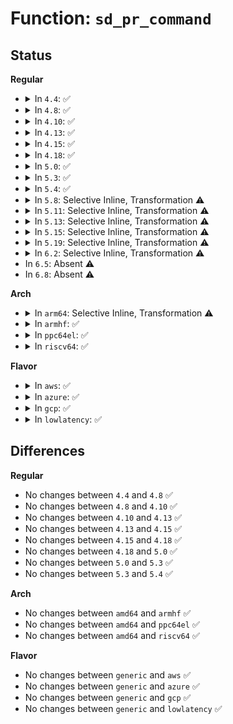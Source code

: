 # Function: <code>sd_pr_command</code>

## Status
<b>Regular</b>
<ul>
<li>
<details>
<summary>In <code>4.4</code>: ✅</summary>

```c
int sd_pr_command(struct block_device *bdev, u8 sa, u64 key, u64 sa_key, u8 type, u8 flags);
```

**Collision:** Unique Static

**Inline:** No

**Transformation:** False

**Instances:**

```
In drivers/scsi/sd.c (ffffffff815bef80)
Location: drivers/scsi/sd.c:1573
Inline: False
Direct callers:
  - drivers/scsi/sd.c:sd_pr_clear
  - drivers/scsi/sd.c:sd_pr_preempt
  - drivers/scsi/sd.c:sd_pr_release
  - drivers/scsi/sd.c:sd_pr_reserve
  - drivers/scsi/sd.c:sd_pr_register
```
**Symbols:**

```
ffffffff815bef80-ffffffff815bf08b: sd_pr_command (STB_LOCAL)
```
</details>
</li>
<li>
<details>
<summary>In <code>4.8</code>: ✅</summary>

```c
int sd_pr_command(struct block_device *bdev, u8 sa, u64 key, u64 sa_key, u8 type, u8 flags);
```

**Collision:** Unique Static

**Inline:** No

**Transformation:** False

**Instances:**

```
In drivers/scsi/sd.c (ffffffff81613ca0)
Location: drivers/scsi/sd.c:1585
Inline: False
Direct callers:
  - drivers/scsi/sd.c:sd_pr_clear
  - drivers/scsi/sd.c:sd_pr_preempt
  - drivers/scsi/sd.c:sd_pr_release
  - drivers/scsi/sd.c:sd_pr_reserve
  - drivers/scsi/sd.c:sd_pr_register
```
**Symbols:**

```
ffffffff81613ca0-ffffffff81613dab: sd_pr_command (STB_LOCAL)
```
</details>
</li>
<li>
<details>
<summary>In <code>4.10</code>: ✅</summary>

```c
int sd_pr_command(struct block_device *bdev, u8 sa, u64 key, u64 sa_key, u8 type, u8 flags);
```

**Collision:** Unique Static

**Inline:** No

**Transformation:** False

**Instances:**

```
In drivers/scsi/sd.c (ffffffff81643600)
Location: drivers/scsi/sd.c:1604
Inline: False
Direct callers:
  - drivers/scsi/sd.c:sd_pr_clear
  - drivers/scsi/sd.c:sd_pr_preempt
  - drivers/scsi/sd.c:sd_pr_release
  - drivers/scsi/sd.c:sd_pr_reserve
  - drivers/scsi/sd.c:sd_pr_register
```
**Symbols:**

```
ffffffff81643600-ffffffff81643713: sd_pr_command (STB_LOCAL)
```
</details>
</li>
<li>
<details>
<summary>In <code>4.13</code>: ✅</summary>

```c
int sd_pr_command(struct block_device *bdev, u8 sa, u64 key, u64 sa_key, u8 type, u8 flags);
```

**Collision:** Unique Static

**Inline:** No

**Transformation:** False

**Instances:**

```
In drivers/scsi/sd.c (ffffffff81657d20)
Location: drivers/scsi/sd.c:1712
Inline: False
Direct callers:
  - drivers/scsi/sd.c:sd_pr_clear
  - drivers/scsi/sd.c:sd_pr_preempt
  - drivers/scsi/sd.c:sd_pr_release
  - drivers/scsi/sd.c:sd_pr_reserve
  - drivers/scsi/sd.c:sd_pr_register
```
**Symbols:**

```
ffffffff81657d20-ffffffff81657e28: sd_pr_command (STB_LOCAL)
```
</details>
</li>
<li>
<details>
<summary>In <code>4.15</code>: ✅</summary>

```c
int sd_pr_command(struct block_device *bdev, u8 sa, u64 key, u64 sa_key, u8 type, u8 flags);
```

**Collision:** Unique Static

**Inline:** No

**Transformation:** False

**Instances:**

```
In drivers/scsi/sd.c (ffffffff816c11e0)
Location: drivers/scsi/sd.c:1750
Inline: False
Direct callers:
  - drivers/scsi/sd.c:sd_pr_clear
  - drivers/scsi/sd.c:sd_pr_preempt
  - drivers/scsi/sd.c:sd_pr_release
  - drivers/scsi/sd.c:sd_pr_reserve
  - drivers/scsi/sd.c:sd_pr_register
```
**Symbols:**

```
ffffffff816c11e0-ffffffff816c12e8: sd_pr_command (STB_LOCAL)
```
</details>
</li>
<li>
<details>
<summary>In <code>4.18</code>: ✅</summary>

```c
int sd_pr_command(struct block_device *bdev, u8 sa, u64 key, u64 sa_key, u8 type, u8 flags);
```

**Collision:** Unique Static

**Inline:** No

**Transformation:** False

**Instances:**

```
In drivers/scsi/sd.c (ffffffff816fd830)
Location: drivers/scsi/sd.c:1719
Inline: False
Direct callers:
  - drivers/scsi/sd.c:sd_pr_clear
  - drivers/scsi/sd.c:sd_pr_preempt
  - drivers/scsi/sd.c:sd_pr_release
  - drivers/scsi/sd.c:sd_pr_reserve
  - drivers/scsi/sd.c:sd_pr_register
```
**Symbols:**

```
ffffffff816fd830-ffffffff816fd938: sd_pr_command (STB_LOCAL)
```
</details>
</li>
<li>
<details>
<summary>In <code>5.0</code>: ✅</summary>

```c
int sd_pr_command(struct block_device *bdev, u8 sa, u64 key, u64 sa_key, u8 type, u8 flags);
```

**Collision:** Unique Static

**Inline:** No

**Transformation:** False

**Instances:**

```
In drivers/scsi/sd.c (ffffffff81720400)
Location: drivers/scsi/sd.c:1714
Inline: False
Direct callers:
  - drivers/scsi/sd.c:sd_pr_clear
  - drivers/scsi/sd.c:sd_pr_preempt
  - drivers/scsi/sd.c:sd_pr_release
  - drivers/scsi/sd.c:sd_pr_reserve
  - drivers/scsi/sd.c:sd_pr_register
```
**Symbols:**

```
ffffffff81720400-ffffffff8172050b: sd_pr_command (STB_LOCAL)
```
</details>
</li>
<li>
<details>
<summary>In <code>5.3</code>: ✅</summary>

```c
int sd_pr_command(struct block_device *bdev, u8 sa, u64 key, u64 sa_key, u8 type, u8 flags);
```

**Collision:** Unique Static

**Inline:** No

**Transformation:** False

**Instances:**

```
In drivers/scsi/sd.c (ffffffff8175ba80)
Location: drivers/scsi/sd.c:1733
Inline: False
Direct callers:
  - drivers/scsi/sd.c:sd_pr_clear
  - drivers/scsi/sd.c:sd_pr_preempt
  - drivers/scsi/sd.c:sd_pr_release
  - drivers/scsi/sd.c:sd_pr_reserve
  - drivers/scsi/sd.c:sd_pr_register
```
**Symbols:**

```
ffffffff8175ba80-ffffffff8175bb88: sd_pr_command (STB_LOCAL)
```
</details>
</li>
<li>
<details>
<summary>In <code>5.4</code>: ✅</summary>

```c
int sd_pr_command(struct block_device *bdev, u8 sa, u64 key, u64 sa_key, u8 type, u8 flags);
```

**Collision:** Unique Static

**Inline:** No

**Transformation:** False

**Instances:**

```
In drivers/scsi/sd.c (ffffffff8177f990)
Location: drivers/scsi/sd.c:1744
Inline: False
Direct callers:
  - drivers/scsi/sd.c:sd_pr_clear
  - drivers/scsi/sd.c:sd_pr_preempt
  - drivers/scsi/sd.c:sd_pr_release
  - drivers/scsi/sd.c:sd_pr_reserve
  - drivers/scsi/sd.c:sd_pr_register
```
**Symbols:**

```
ffffffff8177f990-ffffffff8177fa98: sd_pr_command (STB_LOCAL)
```
</details>
</li>
<li>
<details>
<summary>In <code>5.8</code>: Selective Inline, Transformation ⚠️</summary>

**Collision:** Unique Static

**Inline:** Selective

**Transformation:** True

**Instances:**

```
In drivers/scsi/sd.c (ffffffff818436e0)
Location: drivers/scsi/sd.c:1761
Inline: True
Direct callers:
  - drivers/scsi/sd.c:sd_pr_clear
  - drivers/scsi/sd.c:sd_pr_preempt
  - drivers/scsi/sd.c:sd_pr_release
  - drivers/scsi/sd.c:sd_pr_reserve
  - drivers/scsi/sd.c:sd_pr_register
```
**Symbols:**

```
ffffffff818436e0-ffffffff818437df: sd_pr_command.isra.0 (STB_LOCAL)
```
</details>
</li>
<li>
<details>
<summary>In <code>5.11</code>: Selective Inline, Transformation ⚠️</summary>

**Collision:** Unique Static

**Inline:** Selective

**Transformation:** True

**Instances:**

```
In drivers/scsi/sd.c (ffffffff81853a00)
Location: drivers/scsi/sd.c:1805
Inline: True
Direct callers:
  - drivers/scsi/sd.c:sd_pr_clear
  - drivers/scsi/sd.c:sd_pr_preempt
  - drivers/scsi/sd.c:sd_pr_release
  - drivers/scsi/sd.c:sd_pr_reserve
  - drivers/scsi/sd.c:sd_pr_register
```
**Symbols:**

```
ffffffff81853a00-ffffffff81853b01: sd_pr_command.isra.0 (STB_LOCAL)
```
</details>
</li>
<li>
<details>
<summary>In <code>5.13</code>: Selective Inline, Transformation ⚠️</summary>

**Collision:** Unique Static

**Inline:** Selective

**Transformation:** True

**Instances:**

```
In drivers/scsi/sd.c (ffffffff81837410)
Location: drivers/scsi/sd.c:1820
Inline: True
Direct callers:
  - drivers/scsi/sd.c:sd_pr_clear
  - drivers/scsi/sd.c:sd_pr_preempt
  - drivers/scsi/sd.c:sd_pr_release
  - drivers/scsi/sd.c:sd_pr_reserve
  - drivers/scsi/sd.c:sd_pr_register
```
**Symbols:**

```
ffffffff81837410-ffffffff81837511: sd_pr_command.isra.0 (STB_LOCAL)
```
</details>
</li>
<li>
<details>
<summary>In <code>5.15</code>: Selective Inline, Transformation ⚠️</summary>

**Collision:** Unique Static

**Inline:** Selective

**Transformation:** True

**Instances:**

```
In drivers/scsi/sd.c (ffffffff818c2740)
Location: drivers/scsi/sd.c:1780
Inline: True
Direct callers:
  - drivers/scsi/sd.c:sd_pr_clear
  - drivers/scsi/sd.c:sd_pr_preempt
  - drivers/scsi/sd.c:sd_pr_release
  - drivers/scsi/sd.c:sd_pr_reserve
  - drivers/scsi/sd.c:sd_pr_register
```
**Symbols:**

```
ffffffff818c2740-ffffffff818c2848: sd_pr_command.isra.0 (STB_LOCAL)
```
</details>
</li>
<li>
<details>
<summary>In <code>5.19</code>: Selective Inline, Transformation ⚠️</summary>

**Collision:** Unique Static

**Inline:** Selective

**Transformation:** True

**Instances:**

```
In drivers/scsi/sd.c (ffffffff81a0f3f0)
Location: drivers/scsi/sd.c:1704
Inline: True
Direct callers:
  - drivers/scsi/sd.c:sd_pr_clear
  - drivers/scsi/sd.c:sd_pr_preempt
  - drivers/scsi/sd.c:sd_pr_release
  - drivers/scsi/sd.c:sd_pr_reserve
  - drivers/scsi/sd.c:sd_pr_register
```
**Symbols:**

```
ffffffff81a0f3f0-ffffffff81a0f50f: sd_pr_command.isra.0 (STB_LOCAL)
```
</details>
</li>
<li>
<details>
<summary>In <code>6.2</code>: Selective Inline, Transformation ⚠️</summary>

**Collision:** Unique Static

**Inline:** Selective

**Transformation:** True

**Instances:**

```
In drivers/scsi/sd.c (ffffffff81b8f4e0)
Location: drivers/scsi/sd.c:1742
Inline: True
Direct callers:
  - drivers/scsi/sd.c:sd_pr_clear
  - drivers/scsi/sd.c:sd_pr_preempt
  - drivers/scsi/sd.c:sd_pr_release
  - drivers/scsi/sd.c:sd_pr_reserve
  - drivers/scsi/sd.c:sd_pr_register
```
**Symbols:**

```
ffffffff81b8f4e0-ffffffff81b8f684: sd_pr_command.isra.0 (STB_LOCAL)
```
</details>
</li>
<li>
In <code>6.5</code>: Absent ⚠️
</li>
<li>
In <code>6.8</code>: Absent ⚠️
</li>
</ul>
<b>Arch</b>
<ul>
<li>
<details>
<summary>In <code>arm64</code>: Selective Inline, Transformation ⚠️</summary>

**Collision:** Unique Static

**Inline:** Selective

**Transformation:** True

**Instances:**

```
In drivers/scsi/sd.c (ffff800010987ed0)
Location: drivers/scsi/sd.c:1744
Inline: True
Direct callers:
  - drivers/scsi/sd.c:sd_pr_clear
  - drivers/scsi/sd.c:sd_pr_preempt
  - drivers/scsi/sd.c:sd_pr_release
  - drivers/scsi/sd.c:sd_pr_reserve
  - drivers/scsi/sd.c:sd_pr_register
```
**Symbols:**

```
ffff800010987ed0-ffff800010988018: sd_pr_command.isra.0 (STB_LOCAL)
```
</details>
</li>
<li>
<details>
<summary>In <code>armhf</code>: ✅</summary>

```c
int sd_pr_command(struct block_device *bdev, u8 sa, u64 key, u64 sa_key, u8 type, u8 flags);
```

**Collision:** Unique Static

**Inline:** No

**Transformation:** False

**Instances:**

```
In drivers/scsi/sd.c (c0a58818)
Location: drivers/scsi/sd.c:1744
Inline: False
Direct callers:
  - drivers/scsi/sd.c:sd_pr_clear
  - drivers/scsi/sd.c:sd_pr_preempt
  - drivers/scsi/sd.c:sd_pr_release
  - drivers/scsi/sd.c:sd_pr_reserve
  - drivers/scsi/sd.c:sd_pr_register
```
**Symbols:**

```
c0a58818-c0a589d4: sd_pr_command (STB_LOCAL)
```
</details>
</li>
<li>
<details>
<summary>In <code>ppc64el</code>: ✅</summary>

```c
int sd_pr_command(struct block_device *bdev, u8 sa, u64 key, u64 sa_key, u8 type, u8 flags);
```

**Collision:** Unique Static

**Inline:** No

**Transformation:** False

**Instances:**

```
In drivers/scsi/sd.c (c000000000a459d0)
Location: drivers/scsi/sd.c:1744
Inline: False
Direct callers:
  - drivers/scsi/sd.c:sd_pr_clear
  - drivers/scsi/sd.c:sd_pr_preempt
  - drivers/scsi/sd.c:sd_pr_preempt
  - drivers/scsi/sd.c:sd_pr_release
  - drivers/scsi/sd.c:sd_pr_release
  - drivers/scsi/sd.c:sd_pr_reserve
  - drivers/scsi/sd.c:sd_pr_reserve
  - drivers/scsi/sd.c:sd_pr_register
```
**Symbols:**

```
c000000000a459d0-c000000000a45b74: sd_pr_command (STB_LOCAL)
```
</details>
</li>
<li>
<details>
<summary>In <code>riscv64</code>: ✅</summary>

```c
int sd_pr_command(struct block_device *bdev, u8 sa, u64 key, u64 sa_key, u8 type, u8 flags);
```

**Collision:** Unique Static

**Inline:** No

**Transformation:** False

**Instances:**

```
In drivers/scsi/sd.c (ffffffe0005eab26)
Location: drivers/scsi/sd.c:1744
Inline: False
Direct callers:
  - drivers/scsi/sd.c:sd_pr_clear
  - drivers/scsi/sd.c:sd_pr_preempt
  - drivers/scsi/sd.c:sd_pr_release
  - drivers/scsi/sd.c:sd_pr_reserve
  - drivers/scsi/sd.c:sd_pr_register
```
**Symbols:**

```
ffffffe0005eab26-ffffffe0005eacbc: sd_pr_command (STB_LOCAL)
```
</details>
</li>
</ul>
<b>Flavor</b>
<ul>
<li>
<details>
<summary>In <code>aws</code>: ✅</summary>

```c
int sd_pr_command(struct block_device *bdev, u8 sa, u64 key, u64 sa_key, u8 type, u8 flags);
```

**Collision:** Unique Static

**Inline:** No

**Transformation:** False

**Instances:**

```
In drivers/scsi/sd.c (ffffffff81734080)
Location: drivers/scsi/sd.c:1744
Inline: False
Direct callers:
  - drivers/scsi/sd.c:sd_pr_clear
  - drivers/scsi/sd.c:sd_pr_preempt
  - drivers/scsi/sd.c:sd_pr_release
  - drivers/scsi/sd.c:sd_pr_reserve
  - drivers/scsi/sd.c:sd_pr_register
```
**Symbols:**

```
ffffffff81734080-ffffffff81734188: sd_pr_command (STB_LOCAL)
```
</details>
</li>
<li>
<details>
<summary>In <code>azure</code>: ✅</summary>

```c
int sd_pr_command(struct block_device *bdev, u8 sa, u64 key, u64 sa_key, u8 type, u8 flags);
```

**Collision:** Unique Static

**Inline:** No

**Transformation:** False

**Instances:**

```
In drivers/scsi/sd.c (ffffffff81715d20)
Location: drivers/scsi/sd.c:1744
Inline: False
Direct callers:
  - drivers/scsi/sd.c:sd_pr_clear
  - drivers/scsi/sd.c:sd_pr_preempt
  - drivers/scsi/sd.c:sd_pr_release
  - drivers/scsi/sd.c:sd_pr_reserve
  - drivers/scsi/sd.c:sd_pr_register
```
**Symbols:**

```
ffffffff81715d20-ffffffff81715e28: sd_pr_command (STB_LOCAL)
```
</details>
</li>
<li>
<details>
<summary>In <code>gcp</code>: ✅</summary>

```c
int sd_pr_command(struct block_device *bdev, u8 sa, u64 key, u64 sa_key, u8 type, u8 flags);
```

**Collision:** Unique Static

**Inline:** No

**Transformation:** False

**Instances:**

```
In drivers/scsi/sd.c (ffffffff81774810)
Location: drivers/scsi/sd.c:1744
Inline: False
Direct callers:
  - drivers/scsi/sd.c:sd_pr_clear
  - drivers/scsi/sd.c:sd_pr_preempt
  - drivers/scsi/sd.c:sd_pr_release
  - drivers/scsi/sd.c:sd_pr_reserve
  - drivers/scsi/sd.c:sd_pr_register
```
**Symbols:**

```
ffffffff81774810-ffffffff81774918: sd_pr_command (STB_LOCAL)
```
</details>
</li>
<li>
<details>
<summary>In <code>lowlatency</code>: ✅</summary>

```c
int sd_pr_command(struct block_device *bdev, u8 sa, u64 key, u64 sa_key, u8 type, u8 flags);
```

**Collision:** Unique Static

**Inline:** No

**Transformation:** False

**Instances:**

```
In drivers/scsi/sd.c (ffffffff8178e5f0)
Location: drivers/scsi/sd.c:1744
Inline: False
Direct callers:
  - drivers/scsi/sd.c:sd_pr_clear
  - drivers/scsi/sd.c:sd_pr_preempt
  - drivers/scsi/sd.c:sd_pr_release
  - drivers/scsi/sd.c:sd_pr_reserve
  - drivers/scsi/sd.c:sd_pr_register
```
**Symbols:**

```
ffffffff8178e5f0-ffffffff8178e6f8: sd_pr_command (STB_LOCAL)
```
</details>
</li>
</ul>

## Differences
<b>Regular</b>
<ul>
<li>
No changes between <code>4.4</code> and <code>4.8</code> ✅
</li>
<li>
No changes between <code>4.8</code> and <code>4.10</code> ✅
</li>
<li>
No changes between <code>4.10</code> and <code>4.13</code> ✅
</li>
<li>
No changes between <code>4.13</code> and <code>4.15</code> ✅
</li>
<li>
No changes between <code>4.15</code> and <code>4.18</code> ✅
</li>
<li>
No changes between <code>4.18</code> and <code>5.0</code> ✅
</li>
<li>
No changes between <code>5.0</code> and <code>5.3</code> ✅
</li>
<li>
No changes between <code>5.3</code> and <code>5.4</code> ✅
</li>
</ul>
<b>Arch</b>
<ul>
<li>
No changes between <code>amd64</code> and <code>armhf</code> ✅
</li>
<li>
No changes between <code>amd64</code> and <code>ppc64el</code> ✅
</li>
<li>
No changes between <code>amd64</code> and <code>riscv64</code> ✅
</li>
</ul>
<b>Flavor</b>
<ul>
<li>
No changes between <code>generic</code> and <code>aws</code> ✅
</li>
<li>
No changes between <code>generic</code> and <code>azure</code> ✅
</li>
<li>
No changes between <code>generic</code> and <code>gcp</code> ✅
</li>
<li>
No changes between <code>generic</code> and <code>lowlatency</code> ✅
</li>
</ul>
